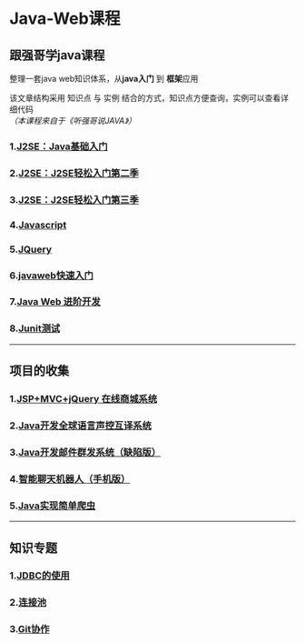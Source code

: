 # Java-Web课程
## 跟强哥学java课程  

整理一套java web知识体系，从**java入门** 到 **框架**应用  

该文章结构采用 知识点 与 实例 结合的方式，知识点方便查询，实例可以查看详细代码  
*（本课程来自于《听强哥说JAVA》）*  

### 1.[J2SE：Java基础入门](doc/J2SE.md)
### 2.[J2SE：J2SE轻松入门第二季](doc/J2SE_2.md)
### 3.[J2SE：J2SE轻松入门第三季](doc/J2SE_3.md)  
### 4.[Javascript](doc/Javascript.md)  
### 5.[JQuery](doc/JQuery.md)  
### 6.[javaweb快速入门](doc/javaweb_ABC.md)    

### 7.[Java Web 进阶开发](doc/javaweb_Advanced.md)  

### 8.[Junit测试](doc/Junit.md)   



---

## 项目的收集  

### 1.[JSP+MVC+jQuery 在线商城系统](proDoc/OnlineMall.md)  

 ### 2.[Java开发全球语言声控互译系统](proDoc/trans.md)  

### 3.[Java开发邮件群发系统（缺陷版）](proDoc/Mass.md)  

### 4.[智能聊天机器人（手机版）](proDoc/Robot.md)      

### 5.[Java实现简单爬虫](proDoc/Crawler.md)   

---

## 知识专题  

### 1.[JDBC的使用](knowDoc/jdbc.md)    

### 2.[连接池](knowDoc/connPool.md)   

### 3.[Git协作](knowDoc/git.md)    

